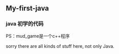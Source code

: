 ## My-first-java
### java 初学的代码
PS：mud_game是一个c++程序

sorry there are all kinds of stuff here, not only Java.